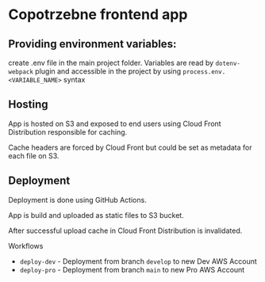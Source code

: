 # Copotrzebne frontend app

## Providing environment variables:

create .env file in the main project folder. Variables are read by `dotenv-webpack` plugin and accessible in the project
by using `process.env.<VARIABLE_NAME>` syntax

## Hosting

App is hosted on S3 and exposed to end users using Cloud Front Distribution responsible for caching.

Cache headers are forced by Cloud Front but could be set as metadata
for each file on S3.

## Deployment

Deployment is done using GitHub Actions.

App is build and uploaded as static files to S3 bucket.

After successful upload cache in Cloud Front Distribution is invalidated.

Workflows

* `deploy-dev` - Deployment from branch `develop` to new Dev AWS Account
* `deploy-pro` - Deployment from branch `main` to new Pro AWS Account
